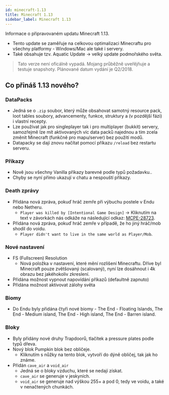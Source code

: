 ```yaml
---
id: minecraft-1.13
title: Minecraft 1.13
sidebar_label: Minecraft 1.13
---
```


Informace o připravovaném updatu Minecraft 1.13.

* Tento update se zaměřuje na celkovou optimalizaci Minecraftu pro všechny platformy - Windows/Mac ale také i servery.
* Také obsahuje tzv. Aquatic Update -> velký update podmořského světa.

> Tato verze není oficálně vypadá. Mojang průběžně uveřějňuje a testuje snapshoty.
Plánované datum vydání je Q2/2018.

## Co přináš 1.13 nového?
### DataPacks
* Jedná se o `.zip` soubor, který může obsahovat samotný resource pack, loot tables soubory, advancementy, funkce, struktury a (v pozdější fázi) i vlastní recepty.
* Lze používat jak pro singleplayer tak i pro multiplayer (bukkit) servery, samozřejmě lze mít aktivovaných víc data packů najednou a tím zcela změnit Minecraft (funkčně pro mapu/server) bez použití modů.
* Datapacky se dají znovu načítat pomocí příkazu `/reload` bez restartu serveru.

### Příkazy
* Nově jsou všechny Vanilla příkazy barevné podle typů požadavku..
* Chyby se nyní přímo ukazují v chatu a nespouští příkazy.

### Death zprávy
* Přidána nová zpráva, pokuď hráč zemře při výbuchu postele v Endu nebo Netheru.
    * `Player was killed by [Intentional Game Design]` -> Kliknutím na text v závorkách nás odkáže na následující odkaz: <a href="https://bugs.mojang.com/browse/MCPE-28723">MCPE-28723</a>.
* Přidána nová zpráva, pokuď hráč zemře v případě, že ho jiný hráč/mob shodil do voidu.
    * `Player didn't want to live in the same world as Player/Mob`.

### Nové nastavení
* FS (Fullscreen) Resolution
    * Nová položka v nastavení, které mění rozlišení Minecraftu. Dříve byl Minecraft pouze zvětšovaný (scalovaný), nyní lze dosáhnout i 4k obrazu bez jakéhokoliv zkreslení.
* Přidána možnost vypnout napovídání příkazů (defaultně zapnuto)
* Přidána možnost aktivovat zálohy světa

### Biomy
* Do Endu byly přidána čtyři nové biomy - The End - Floating Islands, The End - Medium island, The End - High island, The End - Barren island.

### Bloky
* Byly přidány nové druhy Trapdoorů, tlačítek a pressure plates podle typů dřeva.
* Nový blok Pumpkin blok bez obličeje.
    * Kliknutím s nůžky na tento blok, vytvoří do dýně obličej, tak jak ho známe.
* Přidán `cave_air` a `void_air`
    * Jedná se o bloky vzduchu, které se nedají získat.
    * `cave_air` se generuje v jeskyních.
    * `void_air` se generuje nad výškou 255+ a pod 0, tedy ve voidu, a také v nenačtených chunkách.
